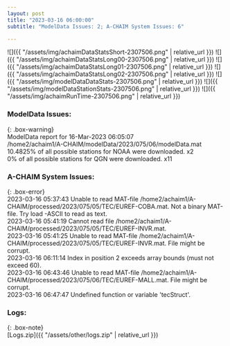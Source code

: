 ```yaml
---
layout: post
title: "2023-03-16 06:00:00"
subtitle: "ModelData Issues: 2; A-CHAIM System Issues: 6"

---
```


![]({{ "/assets/img/achaimDataStatsShort-2307506.png" | relative_url }})
![]({{ "/assets/img/achaimDataStatsLong00-2307506.png" | relative_url }})
![]({{ "/assets/img/achaimDataStatsLong01-2307506.png" | relative_url }})
![]({{ "/assets/img/achaimDataStatsLong02-2307506.png" | relative_url }})
![]({{ "/assets/img/modelDataDataStats-2307506.png" | relative_url }})
![]({{ "/assets/img/modelDataStationStats-2307506.png" | relative_url }})
![]({{ "/assets/img/achaimRunTime-2307506.png" | relative_url }})

### ModelData Issues:  
  
{: .box-warning}  
 ModelData report for 16-Mar-2023 06:05:07   
 /home2/achaim1/A-CHAIM/modelData/2023/075/06/modelData.mat   
 10.4825% of all possible stations for NOAA were downloaded. x2   
 0% of all possible stations for QGN were downloaded. x11   
  
### A-CHAIM System Issues:  
  
{: .box-error}  
2023-03-16 05:37:43 Unable to read MAT-file /home2/achaim1/A-CHAIM/processed/2023/075/05/TEC/EUREF-COBA.mat. Not a binary MAT-file. Try load -ASCII to read as text.  
2023-03-16 05:41:19 Cannot read file /home2/achaim1/A-CHAIM/processed/2023/075/05/TEC/EUREF-INVR.mat.  
2023-03-16 05:41:25 Unable to read MAT-file /home2/achaim1/A-CHAIM/processed/2023/075/05/TEC/EUREF-INVR.mat. File might be corrupt.  
2023-03-16 06:11:14 Index in position 2 exceeds array bounds (must not exceed 60).  
2023-03-16 06:43:46 Unable to read MAT-file /home2/achaim1/A-CHAIM/processed/2023/075/06/TEC/EUREF-MALL.mat. File might be corrupt.  
2023-03-16 06:47:47 Undefined function or variable 'tecStruct'.  

### Logs:  
  
{: .box-note}  
[Logs.zip]({{ "/assets/other/logs.zip" | relative_url }})  
